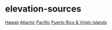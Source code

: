 # elevation-sources

[Hawaii](hawaii.html)
[Atlantic](atlantic.html)
[Pacific](pacific.html)
[Puerto Rico & Virgin Islands](pr_usvi.html)
